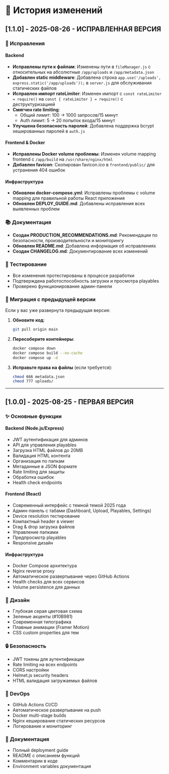 # 📝 История изменений

## [1.1.0] - 2025-08-26 - ИСПРАВЛЕННАЯ ВЕРСИЯ

### 🔧 Исправления

#### Backend
- **Исправлены пути к файлам**: Изменены пути в `fileManager.js` с относительных на абсолютные `/app/uploads` и `/app/metadata.json`
- **Добавлен static middleware**: Добавлена строка `app.use('/uploads', express.static('/app/uploads'));` в `server.js` для обслуживания статических файлов
- **Исправлен импорт rateLimiter**: Изменен импорт с `const rateLimiter = require()` на `const { rateLimiter } = require()` с деструктуризацией
- **Смягчен rate limiting**: 
  - Общий лимит: 100 → 1000 запросов/15 минут
  - Auth лимит: 5 → 20 попыток входа/15 минут
- **Улучшена безопасность паролей**: Добавлена поддержка bcrypt хешированных паролей в `auth.js`

#### Frontend & Docker
- **Исправлены Docker volume проблемы**: Изменен volume mapping frontend с `/app/build` на `/usr/share/nginx/html`
- **Добавлен favicon**: Скопирован favicon.ico в `frontend/public/` для устранения 404 ошибок

#### Инфраструктура
- **Обновлен docker-compose.yml**: Исправлены проблемы с volume mapping для правильной работы React приложения
- **Обновлен DEPLOY_GUIDE.md**: Добавлены исправления всех выявленных проблем

### 📚 Документация
- **Создан PRODUCTION_RECOMMENDATIONS.md**: Рекомендации по безопасности, производительности и мониторингу
- **Обновлен README.md**: Добавлена информация об исправлениях
- **Создан CHANGELOG.md**: Документирование всех изменений

### 🧪 Тестирование
- Все изменения протестированы в процессе разработки
- Подтверждена работоспособность загрузки и просмотра playables
- Проверено функционирование админ-панели

### 🔄 Миграция с предыдущей версии

Если у вас уже развернута предыдущая версия:

1. **Обновите код**:
   ```bash
   git pull origin main
   ```

2. **Пересоберите контейнеры**:
   ```bash
   docker compose down
   docker compose build --no-cache
   docker compose up -d
   ```

3. **Исправьте права на файлы** (если требуется):
   ```bash
   chmod 666 metadata.json
   chmod 777 uploads/
   ```

---

## [1.0.0] - 2025-08-25 - ПЕРВАЯ ВЕРСИЯ

### ✨ Основные функции

#### Backend (Node.js/Express)
- JWT аутентификация для админов
- API для управления playables
- Загрузка HTML файлов до 20MB
- Валидация HTML контента
- Организация по папкам
- Метаданные в JSON формате
- Rate limiting для защиты
- Обработка ошибок
- Health check endpoints

#### Frontend (React)
- Современный интерфейс с темной темой 2025 года
- Админ-панель с табами (Dashboard, Upload, Playables, Settings)
- Device resolution тестирование
- Компактный header в viewer
- Drag & drop загрузка файлов
- Управление папками
- Предпросмотр playables
- Responsive дизайн

#### Инфраструктура
- Docker Compose архитектура
- Nginx reverse proxy
- Автоматическое развертывание через GitHub Actions
- Health checks для всех сервисов
- Volume persistence для данных

### 🎨 Дизайн
- Глубокая серая цветовая схема
- Зеленые акценты (#10B981)
- Современная типографика
- Плавные анимации (Framer Motion)
- CSS custom properties для тем

### 🔒 Безопасность
- JWT токены для аутентификации
- Rate limiting на всех endpoints
- CORS настройки
- Helmet.js security headers
- HTML валидация загружаемых файлов

### 🚀 DevOps
- GitHub Actions CI/CD
- Автоматическое развертывание на push
- Docker multi-stage builds
- Nginx кеширование статических ресурсов
- Логирование и мониторинг

### 📝 Документация
- Полный deployment guide
- README с описанием функций
- Комментарии в коде
- Environment variables документация